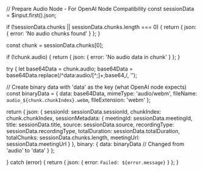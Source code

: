// Prepare Audio Node - For OpenAI Node Compatibility
const sessionData = $input.first().json;

if (!sessionData.chunks || sessionData.chunks.length === 0) {
  return { json: { error: 'No audio chunks found' } };
}

const chunk = sessionData.chunks[0];

if (!chunk.audio) {
  return { json: { error: 'No audio data in chunk' } };
}

try {
  let base64Data = chunk.audio;
  base64Data = base64Data.replace(/^data:audio\/[^;]+;base64,/, '');
  
  // Create binary data with 'data' as the key (what OpenAI node expects)
  const binaryData = {
    data: base64Data,
    mimeType: 'audio/webm',
    fileName: `audio_${chunk.chunkIndex}.webm`,
    fileExtension: 'webm'
  };
  
  return {
    json: {
      sessionId: sessionData.sessionId,
      chunkIndex: chunk.chunkIndex,
      sessionMetadata: {
        meetingId: sessionData.meetingId,
        title: sessionData.title,
        source: sessionData.source,
        recordingType: sessionData.recordingType,
        totalDuration: sessionData.totalDuration,
        totalChunks: sessionData.chunks.length,
        meetingUrl: sessionData.meetingUrl
      }
    },
    binary: {
      data: binaryData  // Changed from 'audio' to 'data'
    }
  };
  
} catch (error) {
  return {
    json: {
      error: `Failed: ${error.message}`
    }
  };
}
